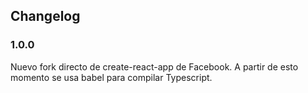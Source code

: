 ## Changelog

### 1.0.0
Nuevo fork directo de create-react-app de Facebook. A partir de esto momento se usa babel para compilar Typescript.
